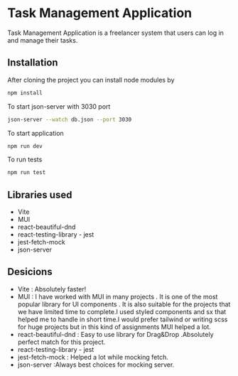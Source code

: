 # Task Management Application

Task Management Application is a freelancer system that users can log in and manage their tasks.

## Installation

After cloning the project you can install node modules by

```bash
npm install
```

To start json-server with 3030 port

```bash
json-server --watch db.json --port 3030
```

To start application

```bash
npm run dev
```

To run tests

```bash
npm run test
```

## Libraries used

- Vite
- MUI
- react-beautiful-dnd
- react-testing-library - jest
- jest-fetch-mock
- json-server

## Desicions

- Vite : Absolutely faster!
- MUI : I have worked with MUI in many projects . It is one of the most popular library for UI components . It is also suitable for the projects that we have limited time to complete.I used styled components and sx that helped me to handle in short time.I would prefer tailwind or writing scss for huge projects but in this kind of assignments MUI helped a lot.
- react-beautiful-dnd : Easy to use library for Drag&Drop .Absolutely perfect match for this project.
- react-testing-library - jest
- jest-fetch-mock : Helped a lot while mocking fetch.
- json-server :Always best choices for mocking server.
